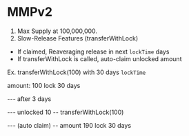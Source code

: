 # MMPv2
1. Max Supply at 100,000,000.
2. Slow-Release Features (transferWithLock)
  - If claimed, Reaveraging release in next `lockTime` days
  - If transferWithLock is called, auto-claim unlocked amount
  
Ex. transferWithLock(100) with 30 days `lockTime`

amount: 100 lock 30 days

--- after 3 days

--- unlocked 10  -- transferWithLock(100)
  
--- (auto claim) -- amount 190 lock 30 days
